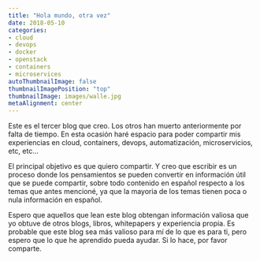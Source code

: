 ```yaml
---
title: "Hola mundo, otra vez"
date: 2018-05-10
categories:
- cloud
- devops
- docker
- openstack
- containers
- microservices
autoThumbnailImage: false
thumbnailImagePosition: "top"
thumbnailImage: images/walle.jpg
metaAlignment: center
---
```


Este es el tercer blog que creo. Los otros han muerto anteriormente por falta de tiempo. En esta ocasión haré espacio para poder compartir mis experiencias en cloud, containers, devops, automatización, microservicios, etc, etc...
<!--more-->

El principal objetivo es que quiero compartir. Y creo que escribir es un proceso donde los pensamientos se pueden convertir en información  útil que se puede compartir, sobre todo contenido en español respecto a los temas que antes mencioné, ya que la mayoria de los temas tienen poca o nula información en español.


Espero que aquellos que lean este blog obtengan información valiosa que yo obtuve de otros blogs, libros, whitepapers y experiencia propia. Es probable que este blog sea más valioso para mí de lo que es para ti, pero espero que lo que he aprendido pueda ayudar. Si lo hace, por favor comparte.
